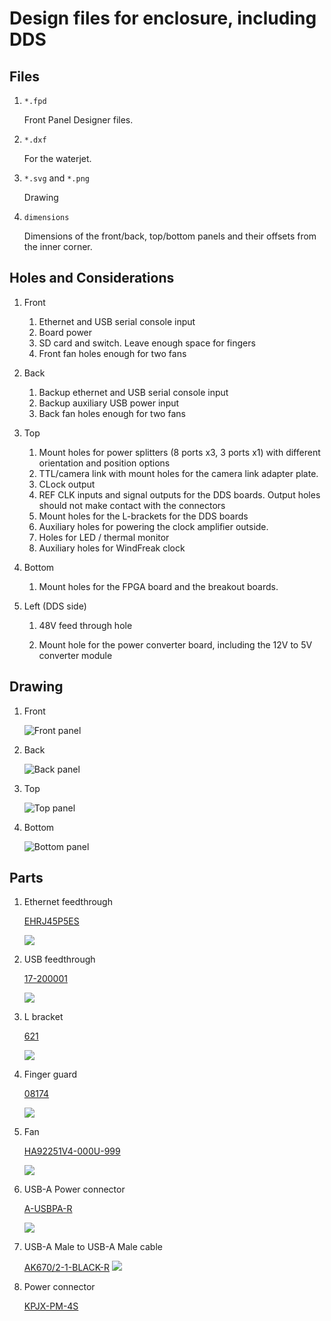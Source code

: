 # Design files for enclosure, including DDS

## Files

1. `*.fpd`

    Front Panel Designer files.

2. `*.dxf`

    For the waterjet.

3. `*.svg` and `*.png`

    Drawing

4. `dimensions`

    Dimensions of the front/back, top/bottom panels and their offsets from
    the inner corner.

## Holes and Considerations

1. Front

    1. Ethernet and USB serial console input
    2. Board power
    3. SD card and switch. Leave enough space for fingers
    4. Front fan holes enough for two fans

2. Back

    1. Backup ethernet and USB serial console input
    2. Backup auxiliary USB power input
    3. Back fan holes enough for two fans

3. Top

    1. Mount holes for power splitters (8 ports x3, 3 ports x1) with different
    orientation and position options
    2. TTL/camera link with mount holes for the camera link adapter plate.
    3. CLock output
    4. REF CLK inputs and signal outputs for the DDS boards. Output holes
    should not make contact with the connectors
    5. Mount holes for the L-brackets for the DDS boards
    6. Auxiliary holes for powering the clock amplifier outside.
    7. Holes for LED / thermal monitor
    8. Auxiliary holes for WindFreak clock

4. Bottom

    1. Mount holes for the FPGA board and the breakout boards.

5. Left (DDS side)

    1. 48V feed through hole

    2. Mount hole for the power converter board, including the 12V to 5V
       converter module

## Drawing

1. Front

    ![Front panel](front.png)

2. Back

    ![Back panel](back.png)

3. Top

    ![Top panel](top.png)

4. Bottom

    ![Bottom panel](bottom.png)

## Parts

1. Ethernet feedthrough

    [EHRJ45P5ES](http://www.digikey.com/product-detail/en/EHRJ45P5ES/EHRJ45P5ES-ND/2666475)

    ![](img/EHRJ45P5ES.jpg)

2. USB feedthrough

    [17-200001](http://www.digikey.com/product-detail/en/17-200001/626-1352-ND/2184932)

    ![](img/17-200001.jpg)

3. L bracket

    [621](http://www.digikey.com/product-detail/en/621/621K-ND/316544)

    ![](img/621.jpg)

4. Finger guard

    [08174](http://www.digikey.com/product-detail/en/08174/CR220-ND/43240)

    ![](img/08174.jpg)

5. Fan

    [HA92251V4-000U-999](http://www.digikey.com/product-detail/en/HA92251V4-000U-999/259-1614-ND/1937331)

    ![](img/HA92251V4-000U-999.jpg)

6. USB-A Power connector

    [A-USBPA-R](http://www.digikey.com/product-detail/en/A-USBPA-R/AE10091-ND/1007894)

    ![](img/A-USBPA-R.jpg)

7. USB-A Male to USB-A Male cable

    [AK670/2-1-BLACK-R](http://www.digikey.com/product-detail/en/AK670%2F2-1-BLACK-R/AE10623-ND/2391702)
    ![](img/AK670_2_BLACK-R.jpg)

8. Power connector

    [KPJX-PM-4S](http://www.mouser.com/ProductDetail/Kycon/KPJX-PM-4S/?qs=sGAEpiMZZMtnOp%252bbbqA001IXQJRyqYiVKhxOyaJFs88%3d)
